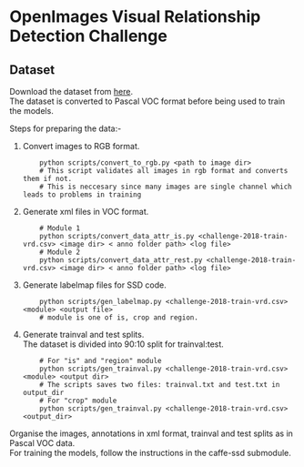 # OpenImages Visual Relationship Detection Challenge

## Dataset

Download the dataset from [here](https://storage.googleapis.com/openimages/web/challenge.html).  
The dataset is converted to Pascal VOC format before being used to train the models.  

Steps for preparing the data:-
1. Convert images to RGB format.
    ```Shell
        python scripts/convert_to_rgb.py <path to image dir>
        # This script validates all images in rgb format and converts them if not.
        # This is neccesary since many images are single channel which leads to problems in training
    ```
2. Generate xml files in VOC format.
    ``` Shell
        # Module 1
        python scripts/convert_data_attr_is.py <challenge-2018-train-vrd.csv> <image dir> < anno folder path> <log file>
        # Module 2
        python scripts/convert_data_attr_rest.py <challenge-2018-train-vrd.csv> <image dir> < anno folder path> <log file>
    ```
3. Generate labelmap files for SSD code.
    ``` Shell
        python scripts/gen_labelmap.py <challenge-2018-train-vrd.csv> <module> <output file>
        # module is one of is, crop and region. 
    ```
4. Generate trainval and test splits.  
The dataset is divided into 90:10 split for trainval:test.
    ``` Shell
        # For "is" and "region" module 
        python scripts/gen_trainval.py <challenge-2018-train-vrd.csv> <module> <output dir>
        # The scripts saves two files: trainval.txt and test.txt in output_dir
        # For "crop" module
        python scripts/gen_trainval.py <challenge-2018-train-vrd.csv> <output_dir>
    ```
Organise the images, annotations in xml format, trainval and test splits as in Pascal VOC data.   
For training the models, follow the instructions in the caffe-ssd submodule.